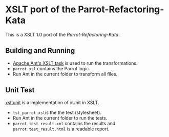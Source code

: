 # XSLT port of the Parrot-Refactoring-Kata

This is a XSLT 1.0 port of the *Parrot-Refactoring-Kata*.

## Building and Running

* [Apache Ant's XSLT task](https://ant.apache.org/manual/Tasks/style.html) is used to run the transformations.
* `parrot.xsl` contains the Parrot logic.
* Run Ant in the current folder to transform all files.

## Unit Test

[xsltunit](http://xsltunit.org/) is a implementation of xUnit in XSLT.

* `tst_parrot.xsl`is the the test (stylesheet).
* Run Ant in the current folder to run the tests.
* `parrot.test_result.xml` contains the results and
  `parrot.test_result.html` is a readable report.

